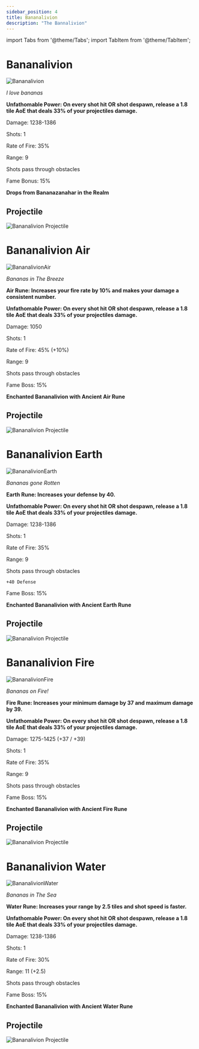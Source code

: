 ```yaml
---
sidebar_position: 4
title: Bananalivion
description: "The Bannalivion"
---
```


import Tabs from '@theme/Tabs';
import TabItem from '@theme/TabItem';

<Tabs>
  <TabItem value="Bananalivion" label="Bananalivion" default>

# Bananalivion

![Bananalivion](https://cdn.discordapp.com/attachments/1187552567295758487/1187698543780171868/Bananalivion.png?ex=6597d577&is=65856077&hm=f433076bfcf68d809cf34e621854fd18ed872655697937a1929e9be00a090e63&)

<i>I love bananas</i>

**Unfathomable Power: On every shot hit OR shot despawn, release a 1.8 tile AoE that deals 33% of your projectiles damage.**

Damage: 1238-1386

Shots: 1 

Rate of Fire: 35%

Range: 9

Shots pass through obstacles

Fame Bonus: 15%

**Drops from Bananazanahar in the Realm**

## Projectile

![Bananalivion Projectile](https://cdn.discordapp.com/attachments/1160376179996496013/1187693948685275176/normal_ar_blade.gif?ex=6597d12f&is=65855c2f&hm=ac5004bcbd553b67c789cc581b85b57a29df5550ff031048d46c58a21a6de5f5&)

  </TabItem>
  <TabItem value="Air" label="Air">

# Bananalivion Air 

![BananalivionAir](https://cdn.discordapp.com/attachments/1187552567295758487/1187698908583968809/Bananalivion_Air.png?ex=6597d5ce&is=658560ce&hm=070c51d922b25ac62740d77a6a248b5a6a58c78d239f1e8f1fe950e9189f1923&)

<i>Bananas in The Breeze</i>

**Air Rune: Increases your fire rate by 10% and makes your damage a consistent number.**

**Unfathomable Power: On every shot hit OR shot despawn, release a 1.8 tile AoE that deals 33% of your projectiles damage.**

Damage: 1050

Shots: 1

Rate of Fire: 45% (+10%)

Range: 9

Shots pass through obstacles

Fame Boss: 15%

**Enchanted Bananalivion with Ancient Air Rune**

## Projectile

![Bananalivion Projectile](https://cdn.discordapp.com/attachments/1160376179996496013/1187694677156171776/normal_ar_blade.gif?ex=6597d1dd&is=65855cdd&hm=cdbf81ad974308649df2b886d7fdcdc87cca5df499edfe492080e854bf1aefeb&)

  </TabItem>
  <TabItem value="Earth" label="Earth">

# Bananalivion Earth

![BananalivionEarth](https://cdn.discordapp.com/attachments/1187552567295758487/1187698689762926633/Bananalivion_Earth.png?ex=6597d59a&is=6585609a&hm=cecf328ae31a81ae6e2a3a963976ca058ab6593f4c595e5feaf14bb204a20c84&)

<i>Bananas gone Rotten</i>

**Earth Rune: Increases your defense by 40.**

**Unfathomable Power: On every shot hit OR shot despawn, release a 1.8 tile AoE that deals 33% of your projectiles damage.**

Damage: 1238-1386

Shots: 1

Rate of Fire: 35%

Range: 9

Shots pass through obstacles

    +40 Defense

Fame Boss: 15%

**Enchanted Bananalivion with Ancient Earth Rune**

## Projectile

![Bananalivion Projectile](https://cdn.discordapp.com/attachments/1160376179996496013/1187694334422818836/normal_ar_blade.gif?ex=6597d18b&is=65855c8b&hm=218099a2a5b530da1eee5afd53da6948af70ea4f0d9b69e74bae053fa59f69fc&)


  </TabItem>
  <TabItem value="Fire" label="Fire">

# Bananalivion Fire

![BananalivionFire](https://cdn.discordapp.com/attachments/1187552567295758487/1187698816976171058/Bananalivion_Fire.png?ex=6597d5b8&is=658560b8&hm=c5cc2d45a5df1befe9304586723aabc9a9103eb01351aa584dbb2ce7169d93ab&)

<i>Bananas on Fire!</i>

**Fire Rune: Increases your minimum damage by 37 and maximum damage by 39.**

**Unfathomable Power: On every shot hit OR shot despawn, release a 1.8 tile AoE that deals 33% of your projectiles damage.**

Damage: 1275-1425 (+37 / +39)

Shots: 1

Rate of Fire: 35%

Range: 9

Shots pass through obstacles

Fame Boss: 15%

**Enchanted Bananalivion with Ancient Fire Rune**

## Projectile

![Bananalivion Projectile](https://cdn.discordapp.com/attachments/1160376179996496013/1187694104256200745/normal_ar_blade.gif?ex=6597d154&is=65855c54&hm=edefd9a2a0e187d054b82b3eef0828b4f5209664058b14ddfc7e00cab394c8e8&)

  </TabItem>
  <TabItem value="Water" label="Water">

# Bananalivion Water

![BananalivionWater](https://cdn.discordapp.com/attachments/1187552567295758487/1187698613669859349/Bananalivion_Water.png?ex=6597d587&is=65856087&hm=c9e9f0c4a4593976234c9b9eb035403aaf327efdded4437587797700e6c24ca2&)

<i>Bananas in The Sea</i>

**Water Rune: Increases your range by 2.5 tiles and shot speed is faster.**

**Unfathomable Power: On every shot hit OR shot despawn, release a 1.8 tile AoE that deals 33% of your projectiles damage.**

Damage: 1238-1386

Shots: 1

Rate of Fire: 30%

Range: 11 (+2.5)

Shots pass through obstacles

Fame Boss: 15%

**Enchanted Bananalivion with Ancient Water Rune**

## Projectile

![Bananalivion Projectile](https://cdn.discordapp.com/attachments/1160376179996496013/1187694492552286228/normal_ar_blade.gif?ex=6597d1b1&is=65855cb1&hm=0fff86323695ac5090fd06b659803f3deb693bd8d671acc5441e52062132f924&)

  </TabItem>
</Tabs>
